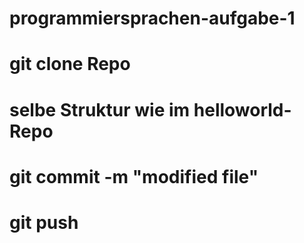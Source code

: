# programmiersprachen-aufgabe-1

# git clone Repo
# selbe Struktur wie im helloworld-Repo
# git commit -m "modified file"
# git push
